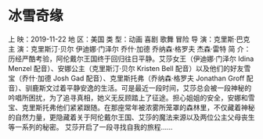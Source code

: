 # 冰雪奇缘

上 映：2019-11-22
地 区：美国
类 型：动画 喜剧 歌舞 冒险
导 演：克里斯·巴克
主 演：克里斯汀·贝尔  伊迪娜·门泽尔  乔什·加德  乔纳森·格罗夫 杰森·雷特
简 介：
 历经严酷考验，阿伦戴尔王国终于回归往日平静。艾莎女王（伊迪娜·门泽尔 Idina Menzel 配音）、安娜公主（克里斯汀·贝尔 Kristen Bell 配音）以及他们的好友雪宝（乔什·加德 Josh Gad 配音）、克里斯托弗（乔纳森·格罗夫 Jonathan Groff 配音）、驯鹿斯文过着平静安逸的生活。可是最近一段时间，艾莎总会被一段神秘的吟唱所困扰，为了追寻真相，她义无反顾踏上了征途。担心姐姐的安全，安娜和雪宝、克里斯托弗他们紧紧跟随。在那座常年被浓雾所笼罩的森林里，不仅藏着神秘的自然力量，更隐藏着关于阿伦戴尔王国、艾莎的魔法来源以及两位公主父母丧生等一系列的秘密。 艾莎开启了一段寻找自我的旅程…… 

